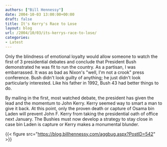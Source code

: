 ```yaml
---
authors: ["Bill Hennessy"]
date: 2004-10-03 13:00:00+00:00
draft: false
title: It's Kerry's Race to Lose
layout: blog
url: /2004/10/03/its-kerrys-race-to-lose/
categories:
- Latest
---
```


Only the blindness of emotional loyalty would allow someone to watch the first of 3 presidential debates and conclude that President Bush demonstrated he was fit to run the country. As a partisan, I was embarrassed. It was as bad as Nixon's "well, I'm not a crook" press conference. Bush didn't look guilty of anything; he just didn't look particularly interested. Like his father in 1992, Bush 43 had better things to do.




By mailing in the first, most watched debate, the president has given the lead and the momentum to John Kerry. Kerry seemed way to smart a man to give it back. At this point, only the proven death or capture of Osama bin Laden will prevent John F. Kerry from taking the presidential oath of office next January. The Bushies must now develop a strategy to stay close in case bin Laden is capture or Kerry makes a monumental blunder. 




{{< figure src="https://blog.billhennessy.com/aggbug.aspx?PostID=542" >}}

